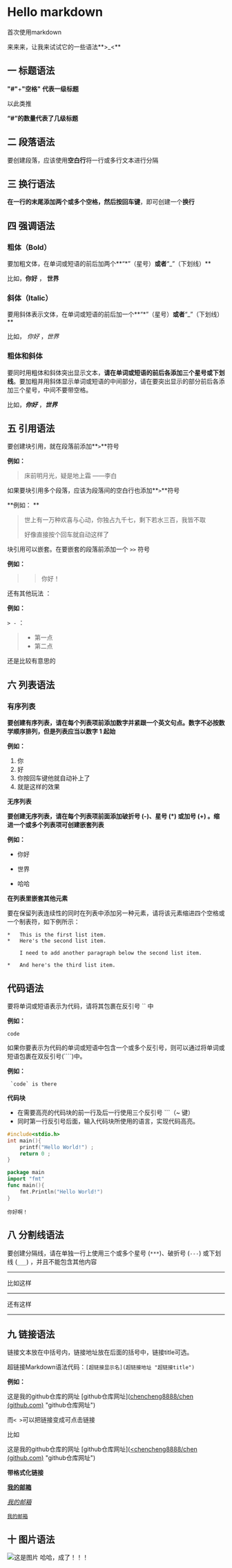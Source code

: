 # Hello markdown  

首次使用markdown  

来来来，让我来试试它的一些语法**>_<**

## 一  标题语法  

**"#"**+**"空格"**   **代表一级标题**  

以此类推  

**“#”**的数量代表了**几级标题**  

## 二  段落语法  

要创建段落，应该使用**空白行**将一行或多行文本进行分隔  

## 三  换行语法  

**在一行的末尾添加两个或多个空格，然后按回车键**，即可创建一个**换行**  

## 四  强调语法  

### 粗体（Bold）  

要加粗文体，在单词或短语的前后加两个**“*”（星号）**或者**“_”（下划线）**  

比如，**你好**    ， __世界__

### 斜体（Italic）  

要用斜体表示文体，在单词或短语的前后加一个**“*”（星号）**或者**“_”（下划线）**  

比如， *你好*   ，_世界_  

### 粗体和斜体  

要同时用粗体和斜体突出显示文本，**请在单词或短语的前后各添加三个星号或下划线**。要加粗并用斜体显示单词或短语的中间部分，请在要突出显示的部分前后各添加三个星号，中间不要带空格。  

比如，***你好***    ，___世界___

## 五  引用语法  

要创建块引用，就在段落前添加**`>`**符号  

**例如：**

> 床前明月光，疑是地上霜    ——李白  

如果要块引用多个段落，应该为段落间的空白行也添加**`>`**符号  

**例如： **  

> 世上有一万种欢喜与心动，你独占九千七，剩下若水三百，我皆不取  
>
> 好像直接按个回车就自动这样了

块引用可以嵌套。在要嵌套的段落前添加一个 `>>` 符号

**例如：**  

> > 你好！

还有其他玩法 ：

**例如：**

`> -` ：

> - 第一点
> - 第二点

还是比较有意思的  

## 六  列表语法  

### 有序列表  

**要创建有序列表，请在每个列表项前添加数字并紧跟一个英文句点。数字不必按数学顺序排列，但是列表应当以数字 1 起始** 

**例如：**

1. 你
2. 好
3. 你按回车键他就自动补上了
4. 就是这样的效果

**无序列表**  

**要创建无序列表，请在每个列表项前面添加破折号 (-)、星号 (*) 或加号 (+) 。缩进一个或多个列表项可创建嵌套列表**  

**例如：**

- 你好 

+ 世界

* 哈哈

**在列表里嵌套其他元素**

要在保留列表连续性的同时在列表中添加另一种元素，请将该元素缩进四个空格或一个制表符，如下例所示：

```text
*   This is the first list item.
*   Here's the second list item.

    I need to add another paragraph below the second list item.

*   And here's the third list item.
```

## 代码语法  

要将单词或短语表示为代码，请将其包裹在反引号 `` 中  

**例如：**

`code`

如果你要表示为代码的单词或短语中包含一个或多个反引号，则可以通过将单词或短语包裹在双反引号(````)中。

**例如：**  

``  `code` is there ``  

**代码块**  

- 在需要高亮的代码块的前一行及后一行使用三个反引号 ```（~ 键）
- 同时第一行反引号后面，输入代码块所使用的语言，实现代码高亮。

``` c
#include<stdio.h>
int main(){
    printf("Hello World!") ;
    return 0 ;
}
```

``` go
package main
import "fmt"
func main(){
    fmt.Println("Hello World!")
}
```

``` text
你好啊！
```

## 八  分割线语法  

要创建分隔线，请在单独一行上使用三个或多个星号 (`***`)、破折号 (`---`) 或下划线 (`___`) ，并且不能包含其他内容 

***



比如这样



---



还有这样



___

## 九 链接语法  

链接文本放在中括号内，链接地址放在后面的括号中，链接title可选。

超链接Markdown语法代码：`[超链接显示名](超链接地址 "超链接title")`

 **例如：**  

这是我的github仓库的网址 [github仓库网址]([chencheng8888/chen (github.com)](https://github.com/chencheng8888/chen)  "github仓库网址")    

而`< >`可以把链接变成可点击链接

比如  

这是我的github仓库的网址 [github仓库网址]([<chencheng8888/chen (github.com)](https://github.com/chencheng8888/chen>)  "github仓库网址")    

**带格式化链接**  

**[我的邮箱](<2963801553@qq.com>)**  

*[我的邮箱](<2963801553@qq.com>)*  

[`我的邮箱`](<2963801553@qq.com>)   

## 十  图片语法  

![这是图片](D:\QQ\2963801553\FileRecv\MobileFile\1695795470206_tempCrop.jpg)    哈哈，成了！！！





 







